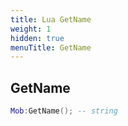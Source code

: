 ```yaml
---
title: Lua GetName
weight: 1
hidden: true
menuTitle: GetName
---
```

## GetName
```lua
Mob:GetName(); -- string
```